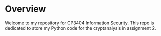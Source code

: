 # Overview
Welcome to my repository for CP3404 Information Security. This repo is dedicated to store my Python code for the cryptanalysis in assignment 2.
